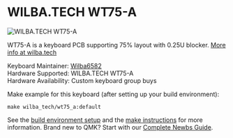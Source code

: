 # WILBA.TECH WT75-A

![WILBA.TECH WT75-A](https://wilba.tech)

WT75-A is a keyboard PCB supporting 75% layout with 0.25U blocker. [More info at wilba.tech](https://wilba.tech/)

Keyboard Maintainer: [Wilba6582](https://github.com/Wilba6582)  
Hardware Supported: WILBA.TECH WT75-A  
Hardware Availability: Custom keyboard group buys

Make example for this keyboard (after setting up your build environment):

    make wilba_tech/wt75_a:default

See the [build environment setup](https://docs.qmk.fm/#/getting_started_build_tools) and the [make instructions](https://docs.qmk.fm/#/getting_started_make_guide) for more information. Brand new to QMK? Start with our [Complete Newbs Guide](https://docs.qmk.fm/#/newbs).